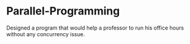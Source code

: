 # Parallel-Programming
Designed a program that would help a professor to run his office hours without any concurrency issue.
